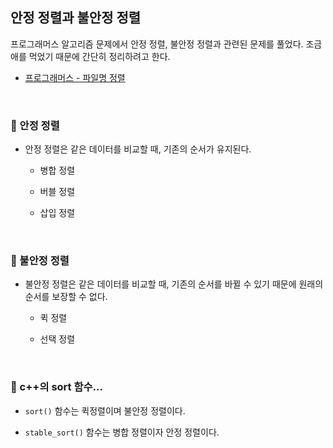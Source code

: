 ## 안정 정렬과 불안정 정렬

프로그래머스 알고리즘 문제에서 안정 정렬, 불안정 정렬과 관련된 문제를 풀었다. 조금 애를 먹었기 때문에 간단히 정리하려고 한다.

- [프로그래머스 - 파일명 정렬](https://programmers.co.kr/learn/courses/30/lessons/17686)

<br>

### :book: 안정 정렬

- 안정 정렬은 같은 데이터를 비교할 때, 기존의 순서가 유지된다.

  - 병합 정렬

  - 버블 정렬

  - 삽입 정렬

<br>

### :book: 불안정 정렬

- 불안정 정렬은 같은 데이터를 비교할 때, 기존의 순서를 바뀔 수 있기 때문에 원래의 순서를 보장할 수 없다.

  - 퀵 정렬

  - 선택 정렬

<br>

### :book: c++의 sort 함수...

- `sort()` 함수는 퀵정렬이며 불안정 정렬이다.

- `stable_sort()` 함수는 병합 정렬이자 안정 정렬이다.
